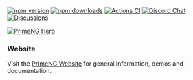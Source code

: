 
[![npm version](https://badge.fury.io/js/ng_prime.svg)](https://badge.fury.io/js/ng_prime)
[![npm downloads](https://img.shields.io/npm/dm/ng_prime.svg)](https://www.npmjs.com/package/ng_prime)
[![Actions CI](https://github.com/primefaces/ng_prime/workflows/NodeJS%20CI/badge.svg)](https://github.com/primefaces/ng_prime/actions/workflows/node.js.yml)
[![Discord Chat](https://img.shields.io/discord/557940238991753223.svg?color=7289da&label=chat&logo=discord)](https://discord.gg/gzKFYnpmCY)
[![Discussions](https://img.shields.io/github/discussions-search?query=org%3Aprimefaces&logo=github&label=Prime%20Discussions&link=https%3A%2F%2Fgithub.com%2Forgs%2Fprimefaces%2Fdiscussions)](https://github.com/orgs/primefaces/discussions)

[![PrimeNG Hero](https://www.primefaces.org/static/social/ng_prime-preview.jpg)](https://ng_prime.org)

### Website

Visit the [PrimeNG Website](https://ng_prime.org) for general information, demos and documentation.
